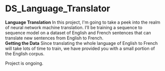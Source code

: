 # DS_Language_Translator

 <b>Language Translation</b>
  In this project, I'm going to take a peek into the realm of neural network machine
translation. I’ll be training a sequence to sequence model on a dataset of English and French
sentences that can translate new sentences from English to French.</br>
 <b>Getting the Data</b>
Since translating the whole language of English to French will take lots of time to train, we have
provided you with a small portion of the English corpus.

   Project is ongoing.
